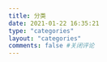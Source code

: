 ```yaml
---
title: 分类
date: 2021-01-22 16:35:21
type: "categories"
layout: "categories"
comments: false #关闭评论
---
```


